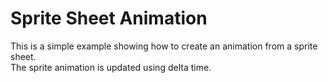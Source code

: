 # Sprite Sheet Animation
This is a simple example showing how to create an animation from a sprite sheet.  
The sprite animation is updated using delta time.
